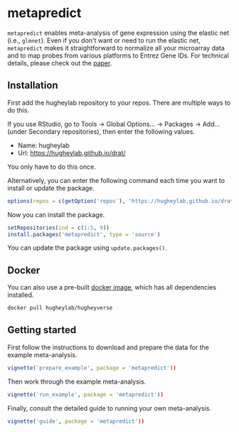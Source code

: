 # metapredict
`metapredict` enables meta-analysis of gene expression using the elastic net (i.e., `glmnet`). Even if you don't want or need to run the elastic net, `metapredict` makes it straightforward to normalize all your microarray data and to map probes from various platforms to Entrez Gene IDs. For technical details, please check out the [paper](https://doi.org/10.1093/nar/gkv229).

## Installation
First add the hugheylab repository to your repos. There are multiple ways to do this.

If you use RStudio, go to Tools -> Global Options... -> Packages -> Add... (under Secondary repositories), then enter the following values.

- Name: hugheylab
- Url: https://hugheylab.github.io/drat/

You only have to do this once.

Alternatively, you can enter the following command each time you want to install or update the package.
```R
options(repos = c(getOption('repos'), 'https://hugheylab.github.io/drat/'))
```

Now you can install the package.
```R
setRepositories(ind = c(1:5, 9))
install.packages('metapredict', type = 'source')
```
You can update the package using `update.packages()`.

## Docker
You can also use a pre-built [docker image](https://hub.docker.com/r/hugheylab/hugheyverse), which has all dependencies installed.
```bash
docker pull hugheylab/hugheyverse
```

## Getting started
First follow the instructions to download and prepare the data for the example meta-analysis.
```R
vignette('prepare_example', package = 'metapredict'))
```

Then work through the example meta-analysis.
```R
vignette('run_example', package = 'metapredict'))
```

Finally, consult the detailed guide to running your own meta-analysis.
```R
vignette('guide', package = 'metapredict'))
```
